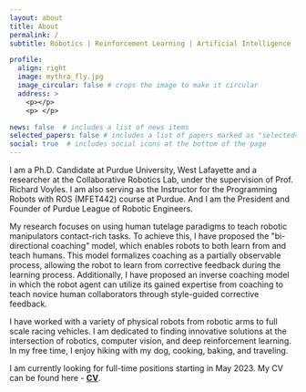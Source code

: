 ```yaml
---
layout: about
title: About
permalink: /
subtitle: Robotics | Reinforcement Learning | Artificial Intelligence | Imitation Learning

profile:
  align: right
  image: mythra_fly.jpg
  image_circular: false # crops the image to make it circular
  address: >
    <p></p>
    <p> </p>

news: false  # includes a list of news items
selected_papers: false # includes a list of papers marked as "selected={true}"
social: true  # includes social icons at the bottom of the page
---
```

I am a Ph.D. Candidate at Purdue University, West Lafayette and a researcher at the Collaborative Robotics Lab, under the supervision of Prof. Richard Voyles. I am also serving as the Instructor for the Programming Robots with ROS (MFET442) course at Purdue. And I am the President and Founder of Purdue League of Robotic Engineers.

My research focuses on using human tutelage paradigms to teach robotic manipulators contact-rich tasks. To achieve this, I have proposed the "bi-directional coaching" model, which enables robots to both learn from and teach humans. This model formalizes coaching as a partially observable process, allowing the robot to learn from corrective feedback during the learning process. Additionally, I have proposed an inverse coaching model in which the robot agent can utilize its gained expertise from coaching to teach novice human collaborators through style-guided corrective feedback.

I have worked with a variety of physical robots from robotic arms to full scale racing vehicles. I am dedicated to finding innovative solutions at the intersection of robotics, computer vision, and deep reinforcement learning. In my free time, I enjoy hiking with my dog, cooking, baking, and traveling. 

I am currently looking for full-time positions starting in May 2023. My CV can be found here - <a href="/assets/pdf/Mythra_Balakuntala_CV.pdf"><b>CV</b></a>.